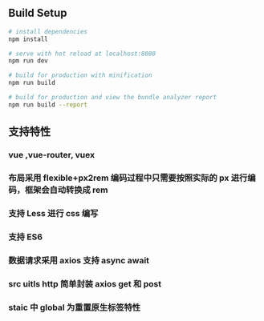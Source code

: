 ## Build Setup

```bash
# install dependencies
npm install

# serve with hot reload at localhost:8080
npm run dev

# build for production with minification
npm run build

# build for production and view the bundle analyzer report
npm run build --report
```

## 支持特性

### vue ,vue-router, vuex

### 布局采用 flexible+px2rem 编码过程中只需要按照实际的 px 进行编码，框架会自动转换成 rem

### 支持 Less 进行 css 编写

### 支持 ES6

### 数据请求采用 axios 支持 async await

### src uitls http 简单封装 axios get 和 post

### staic 中 global 为重置原生标签特性
